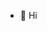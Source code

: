 - 👋 Hi
<!---
estebanl/estebanl is a ✨ special ✨ repository because its `README.md` (this file) appears on your GitHub profile.
You can click the Preview link to take a look at your changes.
--->

